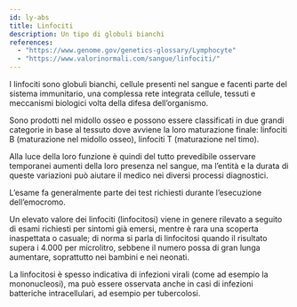 ```yaml
---
id: ly-abs
title: Linfociti
description: Un tipo di globuli bianchi
references:
  - "https://www.genome.gov/genetics-glossary/Lymphocyte"
  - "https://www.valorinormali.com/sangue/linfociti/"
---
```


I linfociti sono globuli bianchi, cellule presenti nel sangue e facenti parte del sistema immunitario, una complessa rete integrata cellule, tessuti e meccanismi biologici volta della difesa dell’organismo.

Sono prodotti nel midollo osseo e possono essere classificati in due grandi categorie in base al tessuto dove avviene la loro maturazione finale: linfociti B (maturazione nel midollo osseo), linfociti T (maturazione nel timo).

Alla luce della loro funzione è quindi del tutto prevedibile osservare temporanei aumenti della loro presenza nel sangue, ma l’entità e la durata di queste variazioni può aiutare il medico nei diversi processi diagnostici.

L’esame fa generalmente parte dei test richiesti durante l’esecuzione dell’emocromo.

Un elevato valore dei linfociti (linfocitosi) viene in genere rilevato a seguito di esami richiesti per sintomi già emersi, mentre è rara una scoperta inaspettata o casuale; di norma si parla di linfocitosi quando il risultato supera i 4.000 per microlitro, sebbene il numero possa di gran lunga aumentare, soprattutto nei bambini e nei neonati.

La linfocitosi è spesso indicativa di infezioni virali (come ad esempio la mononucleosi), ma può essere osservata anche in casi di infezioni batteriche intracellulari, ad esempio per tubercolosi.
